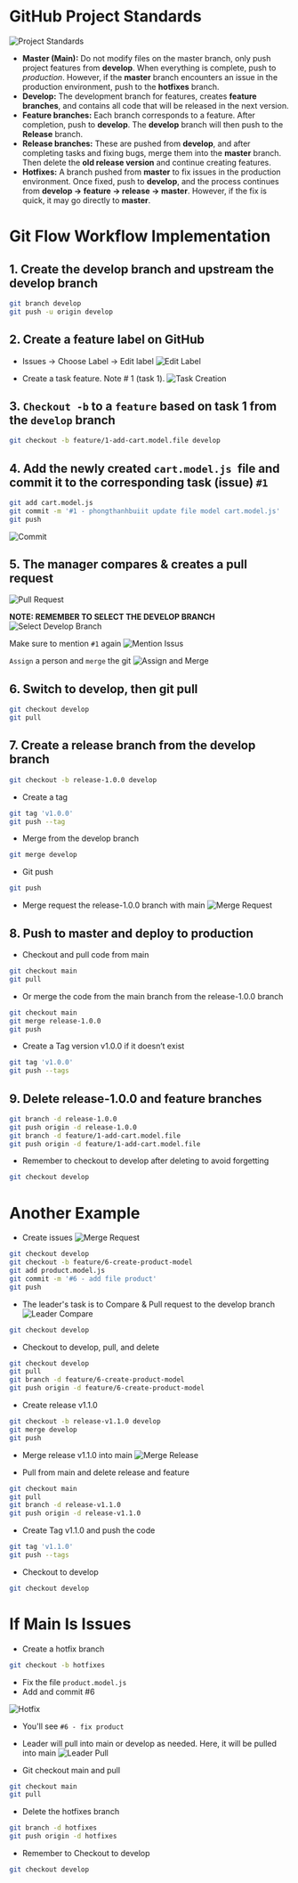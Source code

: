 # GitHub Project Standards

![Project Standards](/img/1.png)


- **Master (Main):** Do not modify files on the master branch, only push project features from **develop**. When everything is complete, push to *production*. However, if the **master** branch encounters an issue in the production environment, push to the **hotfixes** branch.
- **Develop:** The development branch for features, creates **feature branches**, and contains all code that will be released in the next version.
- **Feature branches:** Each branch corresponds to a feature. After completion, push to **develop**. The **develop** branch will then push to the **Release** branch.
- **Release branches:** These are pushed from **develop**, and after completing tasks and fixing bugs, merge them into the **master** branch. Then delete the **old release version** and continue creating features.
- **Hotfixes:** A branch pushed from **master** to fix issues in the production environment. Once fixed, push to **develop**, and the process continues from **develop → feature → release → master**. However, if the fix is quick, it may go directly to **master**.

# Git Flow Workflow Implementation

## 1. Create the develop branch and upstream the develop branch
```bash
git branch develop
git push -u origin develop
```

## 2. Create a feature label on GitHub

- Issues → Choose Label → Edit label
![Edit Label](/img/2.jpg)


- Create a task feature. Note # 1 (task 1).
![Task Creation](/img/3.png)

## 3. `Checkout -b` to a `feature` based on task 1 from the `develop` branch

```bash
git checkout -b feature/1-add-cart.model.file develop
```

## 4. Add the newly created `cart.model.js `file and commit it to the corresponding task (issue) `#1`

```bash
git add cart.model.js
git commit -m '#1 - phongthanhbuiit update file model cart.model.js'
git push
```

![Commit](/img/4.png)

## 5. The manager compares & creates a pull request

![Pull Request](/img/5.png)

**NOTE: REMEMBER TO SELECT THE DEVELOP BRANCH**
![Select Develop Branch](/img/6.png)

Make sure to mention `#1` again
![Mention Issus](/img/7.png)

`Assign` a person and `merge` the git
![Assign and Merge](/img/8.png)

## 6. Switch to develop, then git pull
```bash
git checkout develop
git pull
```
## 7. Create a release branch from the develop branch
```bash
git checkout -b release-1.0.0 develop
```
- Create a tag
```bash
git tag 'v1.0.0'
git push --tag
```
- Merge from the develop branch
```bash
git merge develop
```
- Git push
```bash
git push
```
- Merge request the release-1.0.0 branch with main
![Merge Request](/img/9.png)

## 8. Push to master and deploy to production
- Checkout and pull code from main
```bash
git checkout main
git pull
```
- Or merge the code from the main branch from the release-1.0.0 branch
```bash
git checkout main
git merge release-1.0.0
git push
```
- Create a Tag version v1.0.0 if it doesn’t exist
```bash
git tag 'v1.0.0'
git push --tags
```
## 9. Delete release-1.0.0 and feature branches

```bash
git branch -d release-1.0.0
git push origin -d release-1.0.0
git branch -d feature/1-add-cart.model.file
git push origin -d feature/1-add-cart.model.file
```
- Remember to checkout to develop after deleting to avoid forgetting

```bash
git checkout develop
```
# Another Example

- Create issues
![Merge Request](/img/9.png)

```bash
git checkout develop
git checkout -b feature/6-create-product-model
git add product.model.js
git commit -m '#6 - add file product'
git push
```

- The leader's task is to Compare & Pull request to the develop branch
![Leader Compare](/img/10.png)

```bash
git checkout develop
```

- Checkout to develop, pull, and delete
```bash
git checkout develop
git pull
git branch -d feature/6-create-product-model 
git push origin -d feature/6-create-product-model 
```

- Create release v1.1.0
```bash
git checkout -b release-v1.1.0 develop
git merge develop  
git push
```

- Merge release v1.1.0 into main
![Merge Release](/img/11.png)

- Pull from main and delete release and feature
```bash
git checkout main
git pull
git branch -d release-v1.1.0       
git push origin -d release-v1.1.0 
```

- Create Tag v1.1.0 and push the code
```bash
git tag 'v1.1.0'
git push --tags
```

- Checkout to develop
```bash
git checkout develop
```

# If Main Is Issues

- Create a hotfix branch
```bash
git checkout -b hotfixes
```

- Fix the file `product.model.js`
- Add and commit #6

![Hotfix](/img/12.png)
- You'll see `#6 - fix product`

- Leader will pull into main or develop as needed. Here, it will be pulled into main
![Leader Pull](/img/13.png)

- Git checkout main and pull
```bash
git checkout main
git pull
```

- Delete the hotfixes branch
```bash
git branch -d hotfixes
git push origin -d hotfixes
```

- Remember to Checkout to develop
```bash
git checkout develop
```
